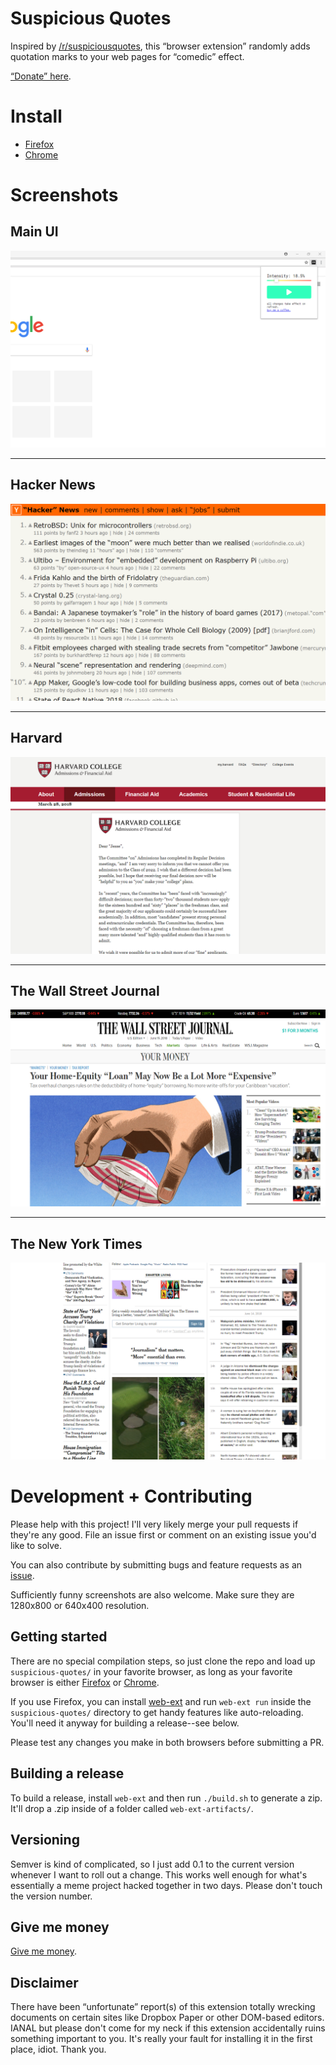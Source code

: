 # Suspicious Quotes

Inspired by [/r/suspiciousquotes](https://www.reddit.com/r/suspiciousquotes/), this “browser extension”
randomly adds quotation marks to your web pages for “comedic” effect.

[“Donate” here](https://www.buymeacoffee.com/jesse).

# Install

* [Firefox](https://addons.mozilla.org/en-US/firefox/addon/suspicious-quotes/)
* [Chrome](https://chrome.google.com/webstore/detail/suspicious-quotes/cgjjhgfhndpecjgfeadmkkfcblclfjpi)

# Screenshots

## Main UI
![ui](screenshots/ui.png)

-----

## Hacker News
![hacker news](screenshots/hn.png)

-----

## Harvard
![harvard](screenshots/harvard.png)

-----

## The Wall Street Journal
![wall street journal](screenshots/wsj.png)

-----

## The New York Times
![nyt](screenshots/nyt.png)

# Development + Contributing

Please help with this project! I'll very likely merge your pull requests if they're any good. File an issue first or comment on an existing issue you'd like to solve.

You can also contribute by submitting bugs and feature requests as an [issue](https://github.com/suspicious-quotes/extension/issues).

Sufficiently funny screenshots are also welcome. Make sure they are 1280x800 or 640x400 resolution.

## Getting started

There are no special compilation steps, so just clone the repo and load up `suspicious-quotes/` in your favorite browser, as long as your favorite browser is either [Firefox](https://developer.mozilla.org/en-US/Add-ons/WebExtensions/Temporary_Installation_in_Firefox) or [Chrome](https://stackoverflow.com/questions/24577024/install-chrome-extension-not-in-the-store).

If you use Firefox, you can install [web-ext](https://github.com/mozilla/web-ext) and run `web-ext run` inside the `suspicious-quotes/` directory to get handy features like auto-reloading. You'll need it anyway for building a release--see below.

Please test any changes you make in both browsers before submitting a PR.

## Building a release

To build a release, install `web-ext` and then run `./build.sh` to generate a zip. It'll drop a .zip inside of a folder called `web-ext-artifacts/`.

## Versioning

Semver is kind of complicated, so I just add 0.1 to the current version whenever I want to roll out a change. This works well enough for what's essentially a meme project hacked together in two days. Please don't touch the version number.

## Give me money

[Give me money](https://www.buymeacoffee.com/jesse).

## Disclaimer

There have been “unfortunate” report(s) of this extension totally wrecking documents on certain sites like Dropbox Paper or other DOM-based editors. IANAL but please don't come for my neck if this extension accidentally ruins something important to you. It's really your fault for installing it in the first place, idiot. Thank you.
